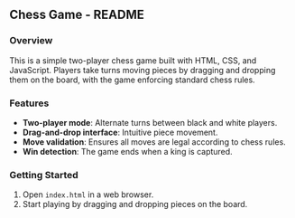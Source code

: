 ## Chess Game - README

### Overview

This is a simple two-player chess game built with HTML, CSS, and JavaScript. Players take turns moving pieces by dragging and dropping them on the board, with the game enforcing standard chess rules.

### Features

- **Two-player mode**: Alternate turns between black and white players.
- **Drag-and-drop interface**: Intuitive piece movement.
- **Move validation**: Ensures all moves are legal according to chess rules.
- **Win detection**: The game ends when a king is captured.

### Getting Started

1. Open `index.html` in a web browser.
2. Start playing by dragging and dropping pieces on the board.

